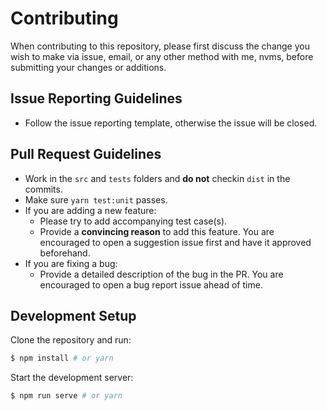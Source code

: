 # Contributing

When contributing to this repository, please first discuss the change you wish to make via issue, email, or any other method with me, nvms, before submitting your changes or additions.

## Issue Reporting Guidelines

- Follow the issue reporting template, otherwise the issue will be closed.

## Pull Request Guidelines

- Work in the `src` and `tests` folders and **do not** checkin `dist` in the commits.
- Make sure `yarn test:unit` passes.
- If you are adding a new feature:
  - Please try to add accompanying test case(s).
  - Provide a **convincing reason** to add this feature. You are encouraged to open a suggestion issue first and have it approved beforehand.
- If you are fixing a bug:
  - Provide a detailed description of the bug in the PR. You are encouraged to open a bug report issue ahead of time.

## Development Setup

Clone the repository and run:

```bash
$ npm install # or yarn
```

Start the development server:

```bash
$ npm run serve # or yarn
```